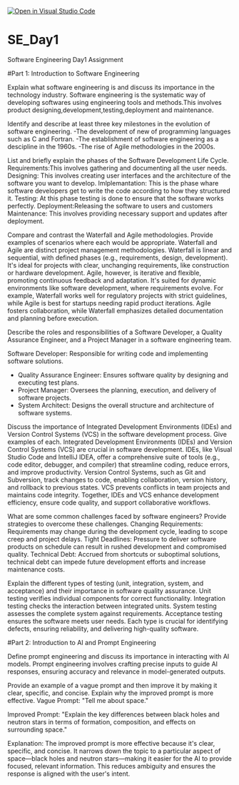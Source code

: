 [![Open in Visual Studio Code](https://classroom.github.com/assets/open-in-vscode-2e0aaae1b6195c2367325f4f02e2d04e9abb55f0b24a779b69b11b9e10269abc.svg)](https://classroom.github.com/online_ide?assignment_repo_id=15568221&assignment_repo_type=AssignmentRepo)
# SE_Day1
Software Engineering Day1 Assignment

#Part 1: Introduction to Software Engineering

Explain what software engineering is and discuss its importance in the technology industry.
Software engineering is the systematic way of developing softwares using engineering tools and methods.This involves product designing,development,testing,deployment and maintenance.

Identify and describe at least three key milestones in the evolution of software engineering.
-The development of new of programming languages such as C and Fortran.
-The establishment of software engineering as a descipline in the 1960s.
-The rise of Agile methodologies in the 2000s.

List and briefly explain the phases of the Software Development Life Cycle.
Requirements:This involves gathering and documenting all the user needs.
Designing: This involves creating user interfaces and the architecture of the software you want to develop.
Imlplemantation: This is the phase whare software developers get to write the code according to how they structured it.
Testing: At this phase testing is done  to ensure that the software works perfectly.
Deployment:Releasing the software to users and customers
Maintenance: This involves providing necessary support and updates  after deployment.


Compare and contrast the Waterfall and Agile methodologies. Provide examples of scenarios where each would be appropriate.
Waterfall and Agile are distinct project management methodologies. Waterfall is linear and sequential, with defined phases (e.g., requirements, design, development). It's ideal for projects with clear, unchanging requirements, like construction or hardware development. Agile, however, is iterative and flexible, promoting continuous feedback and adaptation. It's suited for dynamic environments like software development, where requirements evolve. For example, Waterfall works well for regulatory projects with strict guidelines, while Agile is best for startups needing rapid product iterations. Agile fosters collaboration, while Waterfall emphasizes detailed documentation and planning before execution.


Describe the roles and responsibilities of a Software Developer, a Quality Assurance Engineer, and a Project Manager in a software engineering team.

Software Developer: Responsible for writing code and implementing software solutions.
  - Quality Assurance Engineer: Ensures software quality by designing and executing test plans.
  - Project Manager: Oversees the planning, execution, and delivery of software projects.
  - System Architect: Designs the overall structure and architecture of software systems.
    

Discuss the importance of Integrated Development Environments (IDEs) and Version Control Systems (VCS) in the software development process. Give examples of each.
Integrated Development Environments (IDEs) and Version Control Systems (VCS) are crucial in software development. IDEs, like Visual Studio Code and IntelliJ IDEA, offer a comprehensive suite of tools (e.g., code editor, debugger, and compiler) that streamline coding, reduce errors, and improve productivity. Version Control Systems, such as Git and Subversion, track changes to code, enabling collaboration, version history, and rollback to previous states. VCS prevents conflicts in team projects and maintains code integrity. Together, IDEs and VCS enhance development efficiency, ensure code quality, and support collaborative workflows.

What are some common challenges faced by software engineers? Provide strategies to overcome these challenges.
Changing Requirements: Requirements may change during the development cycle, leading to scope creep and project delays.
   Tight Deadlines: Pressure to deliver software products on schedule can result in rushed development and compromised quality.
   Technical Debt: Accrued from shortcuts or suboptimal solutions, technical debt can impede future development efforts and increase maintenance costs.

Explain the different types of testing (unit, integration, system, and acceptance) and their importance in software quality assurance.
Unit testing verifies individual components for correct functionality. Integration testing checks the interaction between integrated units. System testing assesses the complete system against requirements. Acceptance testing ensures the software meets user needs. Each type is crucial for identifying defects, ensuring reliability, and delivering high-quality software.

#Part 2: Introduction to AI and Prompt Engineering


Define prompt engineering and discuss its importance in interacting with AI models.
Prompt engineering involves crafting precise inputs to guide AI responses, ensuring accuracy and relevance in model-generated outputs.

Provide an example of a vague prompt and then improve it by making it clear, specific, and concise. Explain why the improved prompt is more effective.
Vague Prompt: 
"Tell me about space."

Improved Prompt: 
"Explain the key differences between black holes and neutron stars in terms of formation, composition, and effects on surrounding space."

Explanation: 
The improved prompt is more effective because it's clear, specific, and concise. It narrows down the topic to a particular aspect of space—black holes and neutron stars—making it easier for the AI to provide focused, relevant information. This reduces ambiguity and ensures the response is aligned with the user's intent.
